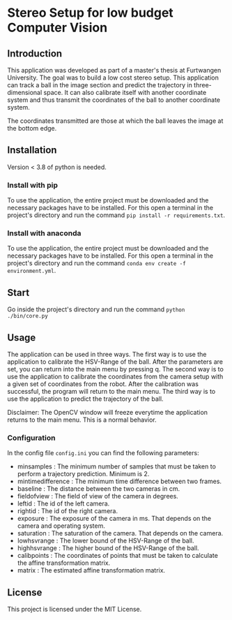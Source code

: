 # Stereo Setup for low budget Computer Vision

## Introduction
This application was developed as part of a master's thesis at Furtwangen University.
The goal was to build a low cost stereo setup. This application can track a ball in the image section and predict
the trajectory in three-dimensional space. It can also calibrate itself with another coordinate system and thus
transmit the coordinates of the ball to another coordinate system.

The coordinates transmitted are those at which the ball leaves the image at the bottom edge.
## Installation
Version < 3.8 of python is needed.

### Install with pip
To use the application, the entire project must be downloaded and the necessary packages have to be installed.
For this open a terminal in the project's directory and run the command `pip install -r requirements.txt`.

### Install with anaconda
To use the application, the entire project must be downloaded and the necessary packages have to be installed.
For this open a terminal in the project's directory and run the command `conda env create -f environment.yml`.

## Start
Go inside the project's directory and run the command `python ./bin/core.py`

## Usage
The application can be used in three ways.
The first way is to use the application to calibrate the HSV-Range of the ball.
After the parameters are set, you can return into the main menu by pressing q.
The second way is to use the application to calibrate the coordinates from the camera setup with a given set of coordinates from the robot.
After the calibration was successful, the program will return to the main menu.
The third way is to use the application to predict the trajectory of the ball.

Disclaimer: The OpenCV window will freeze everytime the application returns to the main menu. This is a normal behavior.

### Configuration
In the config file `config.ini` you can find the following parameters:
- minsamples : The minimum number of samples that must be taken to perform a trajectory prediction. Minimum is 2.
- mintimedifference : The minimum time difference between two frames.
- baseline : The distance between the two cameras in cm.
- fieldofview : The field of view of the camera in degrees.
- leftid : The id of the left camera.
- rightid : The id of the right camera.
- exposure : The exposure of the camera in ms. That depends on the camera and operating system.
- saturation : The saturation of the camera. That depends on the camera.
- lowhsvrange : The lower bound of the HSV-Range of the ball.
- highhsvrange : The higher bound of the HSV-Range of the ball.
- calibpoints : The coordinates of points that must be taken to calculate the affine transformation matrix.
- matrix :  The estimated affine transformation matrix.

## License
This project is licensed under the MIT License.

